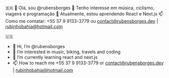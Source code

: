 🇧🇷
👋 Olá, sou @rubensborges
👀 Tenho interesse em música, ciclismo, viagens e programação
🌱 Atualmente, estou aprendendo React e Next.js
📫 Como me contatar: +55 37 9 9133-3779 ou contact@rubensborges.dev | rubinhobahia@hotmail.com

🇺🇸
- 👋 Hi, I’m @rubensborges
- 👀 I’m interested in music, biking, travels and coding
- 🌱 I’m currently learning react and next.js
- 📫 How to reach me +55 37 9 9133-3779 or contact@rubensborges.dev | rubinhobahia@hotmail.com



<!---
rubensborges/rubensborges is a ✨ special ✨ repository because its `README.md` (this file) appears on your GitHub profile.
You can click the Preview link to take a look at your changes.
--->
